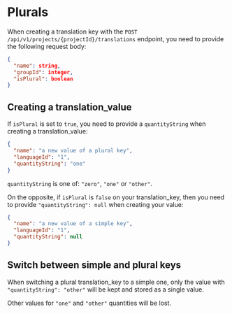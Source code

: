 # Plurals

When creating a translation key with the `POST /api/v1/projects/{projectId}/translations` endpoint, you need to provide the following request body:
```json
{
  "name": string,
  "groupId": integer,
  "isPlural": boolean
}
```

## Creating a translation_value

If `isPlural` is set to `true`, you need to provide a `quantityString` when creating a translation_value:
```json
{
  "name": "a new value of a plural key",
  "languageId": "1",
  "quantityString": "one"
}
```

`quantityString` is one of: `"zero"`, `"one"` or `"other"`.

On the opposite, if `isPlural` is `false` on your translation_key, then you need to provide `"quantityString": null` when creating your value:
```json
{
  "name": "a new value of a simple key",
  "languageId": "1",
  "quantityString": null
}
```

## Switch between simple and plural keys

When switching a plural translation_key to a simple one, only the value with `"quantityString": "other"` will be kept and stored as a single value.

Other values for `"one"` and `"other"` quantities will be lost.

